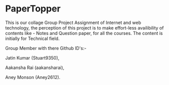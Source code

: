 # PaperTopper

This is our collage Group Project Assignment of Internet and web technology, 
the perception of this project is to make effort-less availibility of contents like - Notes and Question paper, for all the courses. The content is initially for Technical field. 

Group Member with there Github ID's:-

Jatin Kumar (Stuart9350),

Aakansha Rai (aakansharai),

Aney Monson (Aney2612).
